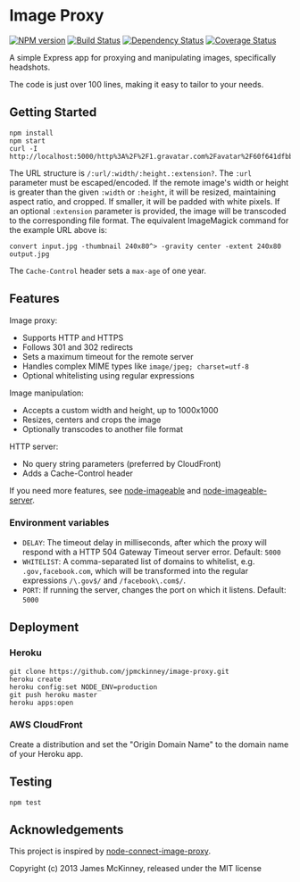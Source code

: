 # Image Proxy

[![NPM version](https://badge.fury.io/js/image-proxy.svg)](https://badge.fury.io/js/image-proxy)
[![Build Status](https://secure.travis-ci.org/jpmckinney/image-proxy.png)](https://travis-ci.org/jpmckinney/image-proxy)
[![Dependency Status](https://david-dm.org/jpmckinney/image-proxy.svg)](https://david-dm.org/jpmckinney/image-proxy)
[![Coverage Status](https://coveralls.io/repos/jpmckinney/image-proxy/badge.png)](https://coveralls.io/r/jpmckinney/image-proxy)

A simple Express app for proxying and manipulating images, specifically headshots.

The code is just over 100 lines, making it easy to tailor to your needs.

## Getting Started

    npm install
    npm start
    curl -I http://localhost:5000/http%3A%2F%2F1.gravatar.com%2Favatar%2F60f641dfbb4215f1f6d6c059eebf1848/240/80.jpg

The URL structure is `/:url/:width/:height.:extension?`. The `:url` parameter must be escaped/encoded. If the remote image's width or height is greater than the given `:width` or `:height`, it will be resized, maintaining aspect ratio, and cropped. If smaller, it will be padded with white pixels. If an optional `:extension` parameter is provided, the image will be transcoded to the corresponding file format. The equivalent ImageMagick command for the example URL above is:

    convert input.jpg -thumbnail 240x80^> -gravity center -extent 240x80 output.jpg

The `Cache-Control` header sets a `max-age` of one year.

## Features

Image proxy:

* Supports HTTP and HTTPS
* Follows 301 and 302 redirects
* Sets a maximum timeout for the remote server
* Handles complex MIME types like `image/jpeg; charset=utf-8`
* Optional whitelisting using regular expressions

Image manipulation:

* Accepts a custom width and height, up to 1000x1000
* Resizes, centers and crops the image
* Optionally transcodes to another file format

HTTP server:

* No query string parameters (preferred by CloudFront)
* Adds a Cache-Control header

If you need more features, see [node-imageable](https://github.com/sdepold/node-imageable) and [node-imageable-server](https://github.com/dawanda/node-imageable-server).

### Environment variables

* `DELAY`: The timeout delay in milliseconds, after which the proxy will respond with a HTTP 504 Gateway Timeout server error. Default: `5000`
* `WHITELIST`: A comma-separated list of domains to whitelist, e.g. `.gov,facebook.com`, which will be transformed into the regular expressions `/\.gov$/` and `/facebook\.com$/`.
* `PORT`: If running the server, changes the port on which it listens. Default: `5000`

## Deployment

### Heroku

    git clone https://github.com/jpmckinney/image-proxy.git
    heroku create
    heroku config:set NODE_ENV=production
    git push heroku master
    heroku apps:open

### AWS CloudFront

Create a distribution and set the "Origin Domain Name" to the domain name of your Heroku app.

## Testing

    npm test

## Acknowledgements

This project is inspired by [node-connect-image-proxy](https://github.com/mysociety/node-connect-image-proxy).

Copyright (c) 2013 James McKinney, released under the MIT license
